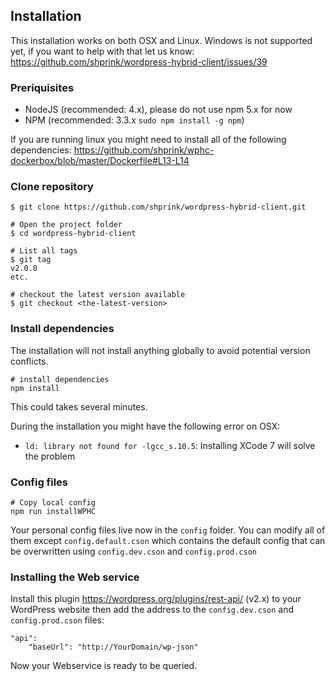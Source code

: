 ## Installation

This installation works on both OSX and Linux. Windows is not supported yet, if you want to help with that let us know: <https://github.com/shprink/wordpress-hybrid-client/issues/39>

### Preriquisites

* NodeJS (recommended: 4.x), please do not use npm 5.x for now
* NPM (recommended: 3.3.x `sudo npm install -g npm`)

If you are running linux you might need to install all of the following dependencies: <https://github.com/shprink/wphc-dockerbox/blob/master/Dockerfile#L13-L14>

### Clone repository

```
$ git clone https://github.com/shprink/wordpress-hybrid-client.git

# Open the project folder
$ cd wordpress-hybrid-client

# List all tags
$ git tag
v2.0.0
etc.

# checkout the latest version available
$ git checkout <the-latest-version>
```

### Install dependencies

The installation will not install anything globally to avoid potential version conflicts.

```
# install dependencies
npm install
```

This could takes several minutes.

During the installation you might have the following error on OSX:

* `ld: library not found for -lgcc_s.10.5`: Installing XCode 7 will solve the problem

### Config files

```
# Copy local config
npm run installWPHC
```

Your personal config files live now in the `config` folder. You can modify all of them except `config.default.cson` which contains the default config that can be overwritten using `config.dev.cson` and `config.prod.cson`

### Installing the Web service

Install this plugin <https://wordpress.org/plugins/rest-api/> (v2.x) to your WordPress website then add the address to the `config.dev.cson` and `config.prod.cson` files:

```
"api":
    "baseUrl": "http://YourDomain/wp-json"
```

Now your Webservice is ready to be queried.
